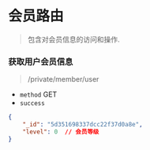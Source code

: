 # 会员路由
> 包含对会员信息的访问和操作.


### 获取用户会员信息
> /private/member/user

* `method` GET</br>
* `success`
```json
{
    "_id": "5d351698337dcc22f37d0a8e",
    "level": 0  // 会员等级
}
```